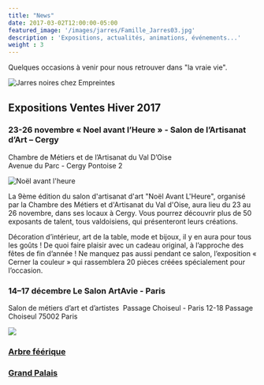 ```yaml
---
title: "News"
date: 2017-03-02T12:00:00-05:00
featured_image: '/images/jarres/Famille_Jarres03.jpg'
description : 'Expositions, actualités, animations, événements...'
weight : 3
---
```


Quelques occasions à venir pour nous retrouver dans "la vraie vie".

![Jarres noires chez Empreintes](/images/jarres/jarres-empreintes.jpg)

## Expositions Ventes Hiver 2017 
### 23-26 novembre	« Noel avant l’Heure » - Salon de l’Artisanat d’Art – Cergy

Chambre de Métiers et de l’Artisanat du Val D’Oise  
Avenue du Parc - Cergy Pontoise 2

![Noël avant l'heure](/images/news/Salon-cma-nalh-2017.jpg)

La 9ème édition du salon d'artisanat d'art "Noël Avant L'Heure", organisé par la Chambre des Métiers et d'Artisanat du Val d'Oise, aura lieu du 23 au 26 novembre, dans ses locaux à Cergy. Vous pourrez découvrir plus de 50 exposants de talent, tous valdoisiens, qui présenteront leurs créations.

Décoration d’intérieur, art de la table, mode et bijoux, il y en aura pour tous les goûts ! De quoi faire plaisir avec un cadeau original, à l’approche des fêtes de fin d’année ! Ne manquez pas aussi pendant ce salon, l’exposition « Cerner la couleur » qui rassemblera 20 pièces créées spécialement pour l’occasion.

### 14–17 décembre	Le Salon ArtAvie - Paris  
Salon de métiers d’art et d’artistes  Passage Choiseul - Paris
12-18 Passage Choiseul 75002 Paris



<section class="cf w-100 pa2-ns">
  <article class="fl w-200 w-100-m  w-50-ns pa2-ns">
    <div class="aspect-ratio aspect-ratio--1x1">
      <img src="/images/arbre/arbre-grand-palais.jpg" class="db bg-center cover aspect-ratio--object" />
    </div>
    <a href="#0" class="ph2 ph0-ns pb3 link db">
      <h3 class="f5 f4-ns mb0 black-90">Arbre féérique</h3>
      <h3 class="f6 f5 fw4 mt2 black-60">Grand Palais</h3>
    </a>
  </article>
</section>


			


